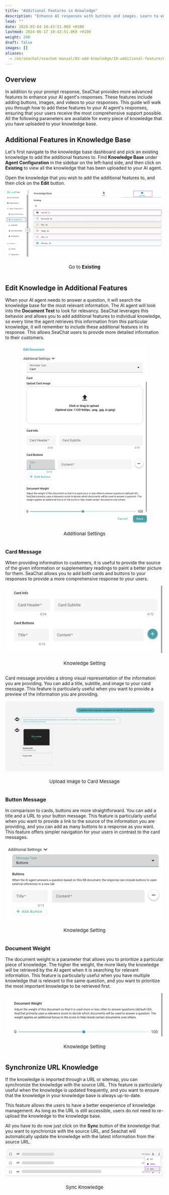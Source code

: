 ```yaml
---
title: "Additional Features in Knowledge"
description: "Enhance AI responses with buttons and images. Learn to edit entries, prioritize info, and sync content."
lead: ""
date: 2024-03-04 10:43:51.069 +0100
lastmod: 2024-06-17 10:43:51.069 +0100
weight: 200
draft: false
images: []
aliases:
  - /en/seachat/seachat-manual/03-add-knowledge/10-additional-feature/01-additional-features-in-kb
---
```


## Overview

In addition to your prompt response, SeaChat provides more advanced features to enhance your AI agent's responses. These features include adding buttons, images, and videos to your responses. This guide will walk you through how to add these features to your AI agent's responses, ensuring that your users receive the most comprehensive support possible. All the following parameters are available for every piece of knowledge that you have uploaded to your knowledge base.

## Additional Features in Knowledge Base

Let's first navigate to the knowledge base dashboard and pick an existing knowledge to add the additional features to. Find **Knowledge Base** under **Agent Configuration** in the sidebar on the left-hand side, and then click on **Existing** to view all the knowledge that has been uploaded to your AI agent.

Open the knowledge that you wish to add the additional features to, and then click on the **Edit** button.

<div id="additional-setting-ui" style="display: flex; flex-direction: column; align-items: center;">
<div style="width: 100%; text-align: center; display: flex; flex-direction: column; align-items: center; justify-item: center">
    <a href="/images/seachat/en/knowledge-advanced-features/knowledge-additional-features/kb-dashboard.png" target="_blank">
    <img width="100%" style="border-radius: 0.4rem; cursor: zoom-in;" src="/images/seachat/en/knowledge-advanced-features/knowledge-additional-features/kb-dashboard.png" alt="image showcasing how to write an agent description">
    </a>
</div>
    <p style="margin-top: 20px; font-size: 15px">Go to <strong>Existing</strong></p>
</div>

## Edit Knowledge in Additional Features

When your AI agent needs to answer a question, it will search the knowledge base for the most relevant information. The AI agent will look into the **Document Text** to look for relevancy. SeaChat leverages this behavior and allows you to add additional features to individual knowledge, so every time the agent retrieves this information from this particular knowledge, it will remember to include these additional features in its response. This allows SeaChat users to provide more detailed information to their customers.

<div id="additional-setting-ui" style="display: flex; flex-direction: column; align-items: center;">
<div style="width: 100%; text-align: center; display: flex; flex-direction: column; align-items: center; justify-item: center">
    <a href="/images/seachat/en/knowledge-advanced-features/knowledge-additional-features/additional-settings.png   " target="_blank">
    <img width="80%" style="border-radius: 0.4rem; cursor: zoom-in;" src="/images/seachat/en/knowledge-advanced-features/knowledge-additional-features/additional-settings.png" alt="image showcasing how to write an agent description">
    </a>
</div>
    <p style="margin-top: 20px; font-size: 15px">Additional Settings</p>
</div>

### Card Message

When providing information to customers, it is useful to provide the source of the given information or supplementary readings to paint a better picture for them. SeaChat allows you to add both cards and buttons to your responses to provide a more comprehensive response to your users.

<div id="additional-setting-ui" style="display: flex; flex-direction: column; align-items: center;">
<div style="width: 100%; text-align: center; display: flex; flex-direction: column; align-items: center; justify-item: center">
    <a href="/images/seachat/en/knowledge-advanced-features/knowledge-additional-features/card-info.png" target="_blank">
    <img width="100%" style="border-radius: 0.4rem; cursor: zoom-in;" src="/images/seachat/en/knowledge-advanced-features/knowledge-additional-features/card-info.png" alt="image showcasing how to write an agent description">
    </a>
</div>
    <p style="margin-top: 20px; font-size: 15px">Knowledge Setting</p>
</div>

Card message provides a strong visual representation of the information you are providing. You can add a title, subtitle, and image to your card message. This feature is particularly useful when you want to provide a preview of the information you are providing.

<div id="additional-setting-ui" style="display: flex; flex-direction: column; align-items: center;">
<div style="width: 100%; text-align: center; display: flex; flex-direction: column; align-items: center; justify-item: center">
    <a href="/images/seachat/en/knowledge-advanced-features/knowledge-additional-features/card-msg.png" target="_blank">
    <img width="100%" style="border-radius: 0.4rem; cursor: zoom-in;" src="/images/seachat/en/knowledge-advanced-features/knowledge-additional-features/card-msg.png" alt="image showcasing how to write an agent description">
    </a>
</div>
    <p style="margin-top: 20px; font-size: 15px">Upload Image to Card Message</p>
</div>

### Button Message

In comparison to cards, buttons are more straightforward. You can add a title and a URL to your button message. This feature is particularly useful when you want to provide a link to the source of the information you are providing, and you can add as many buttons to a response as you want. This feature offers simpler navigation for your users in contrast to the card messages.

<div id="additional-setting-ui" style="display: flex; flex-direction: column; align-items: center;">
<div style="width: 100%; text-align: center; display: flex; flex-direction: column; align-items: center; justify-item: center">
    <a href="/images/seachat/en/knowledge-advanced-features/knowledge-additional-features/btn-msg.png" target="_blank">
    <img width="100%" style="border-radius: 0.4rem; cursor: zoom-in;" src="/images/seachat/en/knowledge-advanced-features/knowledge-additional-features/btn-msg.png" alt="image showcasing how to write an agent description">
    </a>
</div>
    <p style="margin-top: 20px; font-size: 15px">Knowledge Setting</p>
</div>

### Document Weight

The document weight is a parameter that allows you to prioritize a particular piece of knowledge. The higher the weight, the more likely the knowledge will be retrieved by the AI agent when it is searching for relevant information. This feature is particularly useful when you have multiple knowledge that is relevant to the same question, and you want to prioritize the most important knowledge to be retrieved first.

<div id="additional-setting-ui" style="display: flex; flex-direction: column; align-items: center;">
<div style="width: 100%; text-align: center; display: flex; flex-direction: column; align-items: center; justify-item: center">
    <a href="/images/seachat/en/knowledge-advanced-features/knowledge-additional-features/doc-weight.png" target="_blank">
    <img width="100%" style="border-radius: 0.4rem; cursor: zoom-in;" src="/images/seachat/en/knowledge-advanced-features/knowledge-additional-features/doc-weight.png" alt="image showcasing how to write an agent description">
    </a>
</div>
    <p style="margin-top: 20px; font-size: 15px">Knowledge Setting</p>
</div>

## Synchronize URL Knowledge

If the knowledge is imported through a URL or sitemap, you can synchronize the knowledge with the source URL. This feature is particularly useful when the knowledge is updated frequently, and you want to ensure that the knowledge in your knowledge base is always up-to-date. 

This feature allows the users to have a better eexperience of knowledge management. As long as the URL is still accessible, users do not need to re-upload the knowledge to the knowledge base.  

All you have to do now just click on the **Sync** button of the knowledge that you want to synchronize with the source URL, and Seachat will automatically update the knowledge with the latest information from the source URL.

<div id="additional-setting-ui" style="display: flex; flex-direction: column; align-items: center;">
<div style="width: 100%; text-align: center; display: flex; flex-direction: column; align-items: center; justify-item: center">
    <a href="/images/seachat/en/knowledge-advanced-features/knowledge-additional-features/sync-button.png" target="_blank">
    <img width="100%" style="border-radius: 0.4rem; cursor: zoom-in;" src="/images/seachat/en/knowledge-advanced-features/knowledge-additional-features/sync-button.png" alt="">
    </a>
</div>
    <p style="margin-top: 20px; font-size: 15px">Sync Knowledge</p>
</div>
